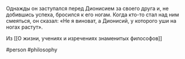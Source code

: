 Однажды он заступался перед Дионисием за своего друга и, не добившись успеха, бросился к его ногам. Когда кто-то стал над ним смеяться, он сказал: «Не я виноват, а Дионисий, у которого уши на ногах растут».

Из [[О жизни, учениях и изречениях знаменитых философов]]

#person #philosophy